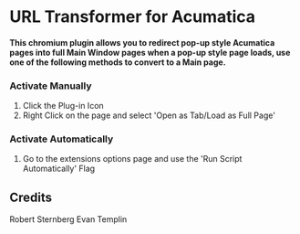 # URL Transformer for Acumatica

#### This chromium plugin allows you to redirect pop-up style Acumatica pages into full Main Window pages when a pop-up style page loads, use one of the following methods to convert to a Main page. 

### Activate Manually

1. Click the Plug-in Icon
2. Right Click on the page and select 'Open as Tab/Load as Full Page'

### Activate Automatically

1. Go to the extensions options page and use the 'Run Script Automatically' Flag


## Credits

Robert Sternberg
Evan Templin
